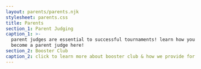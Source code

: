 ```yaml
---
layout: parents/parents.njk
stylesheet: parents.css
title: Parents
section_1: Parent Judging
caption_1: >-
  parent judges are essential to successful tournaments! learn how you can
  become a parent judge here!
section_2: Booster Club
caption_2: click to learn more about booster club & how we provide for our students!
---
```

